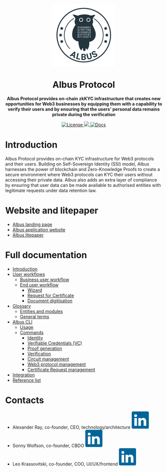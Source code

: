 <p align="center">
  <img src="https://raw.githubusercontent.com/mfactory-lab/albus/main/docs/assets/albus-logo.png" width="200">
</p>

<h1 align="center"><strong>Albus Protocol</strong></h1>
<p align="center">
  <strong>
    Albus Protocol provides on-chain zkKYC infrastructure that creates new opportunities for Web3 businesses by equipping them with a capability to verify their users and by ensuring that the users' personal data remains private during the verification
  </strong>
</p>

<p align="center">
  <!--<a href="https://github.com/mfactory-lab/albus/actions"><img alt="Build Status" src="https://github.com/mfactory-lab/albus/actions/workflows/test.yaml/badge.svg" /></a>-->
  <a target="_blank" href="https://github.com/mfactory-lab/albus/blob/master/LICENSE">
    <img alt="License" src="https://img.shields.io/github/license/coral-xyz/xnft?color=red" />
  </a>
  <a target="_blank" href="https://discord.gg/albusProtocol">
    <img src="https://img.shields.io/discord/732892373507375164?color=6A7EC2&logo=discord&logoColor=ffffff&labelColor=6A7EC2&label=Discord" />
  </a>
  <a target="_blank" href="https://mfactory-lab.github.io/albus">
    <img alt="Docs" src="https://img.shields.io/badge/docs-Albus-blue" />
  </a>
</p>

# Introduction

Albus Protocol provides on-chain KYC infrastructure for Web3 protocols and their users. Building on Self-Sovereign Identity (SSI) model, Albus harnesses the power of blockchain and Zero-Knowledge Proofs to create a secure environment where Web3 protocols can KYC their users without accessing their private data. Albus also adds an extra layer of compliance by ensuring that user data can be made available to authorised entities with legitimate requests under data retention law.

# Website and litepaper

- [Albus landing page](https://albus.finance/)
- [Albus application website](https://app.albus.finance/)
- [Albus litepaper](https://albus.finance/assets/ALBUS%20LITEPAPER%20v2.02%20Sep23-86978e72.pdf)

# Full documentation

- [Introduction](https://github.com/mfactory-lab/albus/wiki)
- [User workflows](https://github.com/mfactory-lab/albus/wiki/user-workflows)
  - [Business user workflow](https://github.com/mfactory-lab/albus/wiki/user-workflows#business-user-workflow)
  - [End user workflow](https://github.com/mfactory-lab/albus/wiki/user-workflows#end-user-workflows)
    - [Wizard](https://github.com/mfactory-lab/albus/wiki/user-workflows#wizard)
    - [Request for Certificate](https://github.com/mfactory-lab/albus/wiki/user-workflows#request-for-certificate)
    - [Document digitisation](https://github.com/mfactory-lab/albus/wiki/user-workflows#document-digitisation)
- [Glossary](https://github.com/mfactory-lab/albus/wiki/Glossary)
  - [Entities and modules](https://github.com/mfactory-lab/albus/wiki/Glossary#entities-and-modules)
  - [General terms](https://github.com/mfactory-lab/albus/wiki/Glossary#general-terms)
- [Albus CLI](https://github.com/mfactory-lab/albus/wiki/Albus-CLI)
  - [Usage](https://github.com/mfactory-lab/albus/wiki/Albus-CLI#usage)
  - [Commands](https://github.com/mfactory-lab/albus/wiki/Albus-CLI#commands)
    - [Identity](https://github.com/mfactory-lab/albus/wiki/Albus-CLI#identity)
    - [Verifiable Credentials (VC)](https://github.com/mfactory-lab/albus/wiki/Albus-CLI#verifiable-credentials-vc)
    - [Proof generation](https://github.com/mfactory-lab/albus/wiki/Albus-CLI#proof-generation)
    - [Verification](https://github.com/mfactory-lab/albus/wiki/Albus-CLI#verification)
    - [Circuit management](https://github.com/mfactory-lab/albus/wiki/Albus-CLI#circuit-management)
    - [Web3 protocol management](https://github.com/mfactory-lab/albus/wiki/Albus-CLI#web3-service-management)
    - [Certificate Request management](https://github.com/mfactory-lab/albus/wiki/Albus-CLI#zkp-request-management)
- [Integration](https://github.com/mfactory-lab/albus/wiki/Integration)
- [Reference list](https://github.com/mfactory-lab/albus/wiki/Reference-list)

# Contacts

- Alexander Ray, co-founder, CEO, technology/architecture [![LinkedIn logo](https://github.com/mfactory-lab/albus/blob/main/docs/assets/linkedin-a75760c5.svg)](https://www.linkedin.com/in/alex-a-ray/)<br>
- Sonny Wolfson, co-founder, CBDO [![LinkedIn logo](https://github.com/mfactory-lab/albus/blob/main/docs/assets/linkedin-a75760c5.svg)](https://www.linkedin.com/in/sonny-wolfson-22297621/)<br>
- Leo Krassovitski, co-founder, COO, UI/UX/frontend [![LinkedIn logo](https://github.com/mfactory-lab/albus/blob/main/docs/assets/linkedin-a75760c5.svg)](https://www.linkedin.com/in/leonid-krassovitski/)
